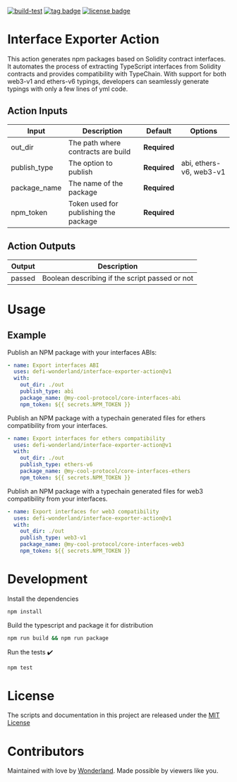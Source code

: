 [![build-test](https://github.com/defi-wonderland/interface-exporter-action/actions/workflows/test.yml/badge.svg?branch=main)](https://github.com/defi-wonderland/interface-exporter-action/actions/workflows/test.yml)
[![tag badge](https://img.shields.io/github/v/tag/defi-wonderland/interface-exporter-action)](https://github.com/defi-wonderland/interface-exporter-action/tags)
[![license badge](https://img.shields.io/github/license/defi-wonderland/interface-exporter-action)](./LICENSE)

# Interface Exporter Action

This action generates npm packages based on Solidity contract interfaces. It automates the process of extracting TypeScript interfaces from Solidity contracts and provides compatibility with TypeChain. With support for both web3-v1 and ethers-v6 typings, developers can seamlessly generate typings with only a few lines of yml code.

## Action Inputs

| Input        | Description                           | Default      | Options                 |
| ------------ | ------------------------------------- | ------------ | ----------------------- |
| out_dir      | The path where contracts are build    | **Required** |                         |
| publish_type | The option to publish                 | **Required** | abi, ethers-v6, web3-v1 |
| package_name | The name of the package               | **Required** |                         |
| npm_token    | Token used for publishing the package | **Required** |                         |

## Action Outputs

| Output | Description                                    |
| ------ | ---------------------------------------------- |
| passed | Boolean describing if the script passed or not |

# Usage

## Example

Publish an NPM package with your interfaces ABIs:

```yaml
- name: Export interfaces ABI
  uses: defi-wonderland/interface-exporter-action@v1
  with:
    out_dir: ./out
    publish_type: abi
    package_name: @my-cool-protocol/core-interfaces-abi
    npm_token: ${{ secrets.NPM_TOKEN }}
```

Publish an NPM package with a typechain generated files for ethers compatibility from your interfaces.

```yaml
- name: Export interfaces for ethers compatibility
  uses: defi-wonderland/interface-exporter-action@v1
  with:
    out_dir: ./out
    publish_type: ethers-v6
    package_name: @my-cool-protocol/core-interfaces-ethers
    npm_token: ${{ secrets.NPM_TOKEN }}
```

Publish an NPM package with a typechain generated files for web3 compatibility from your interfaces.

```yaml
- name: Export interfaces for web3 compatibility
  uses: defi-wonderland/interface-exporter-action@v1
  with:
    out_dir: ./out
    publish_type: web3-v1
    package_name: @my-cool-protocol/core-interfaces-web3
    npm_token: ${{ secrets.NPM_TOKEN }}
```

# Development

Install the dependencies

```bash
npm install
```

Build the typescript and package it for distribution

```bash
npm run build && npm run package
```

Run the tests :heavy_check_mark:

```bash
npm test
```

# License

The scripts and documentation in this project are released under the [MIT License](LICENSE)

# Contributors

Maintained with love by [Wonderland](https://defi.sucks). Made possible by viewers like you.
